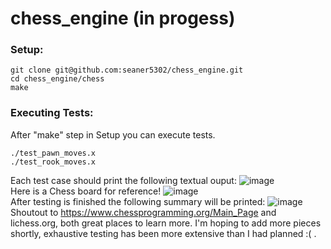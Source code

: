 # chess_engine (in progess)
### Setup:
```
git clone git@github.com:seaner5302/chess_engine.git
cd chess_engine/chess
make
```
### Executing Tests:
After "make" step in Setup you can execute tests.
```
./test_pawn_moves.x
./test_rook_moves.x
```
Each test case should print the following textual ouput:
![image](https://github.com/user-attachments/assets/f36a7af3-5f91-4965-85bd-ab9d4452ca3c)\
Here is a Chess board for reference!
![image](https://github.com/user-attachments/assets/dd4f7712-bd8e-4316-8025-4d96733518d1)\
After testing is finished the following summary will be printed:
![image](https://github.com/user-attachments/assets/16836f6b-0abc-4845-89f7-d8a4cc4b80a5)\
Shoutout to https://www.chessprogramming.org/Main_Page and lichess.org, both great places to learn more. I'm hoping to add more pieces shortly, exhaustive testing has been more extensive than I had planned :( .
